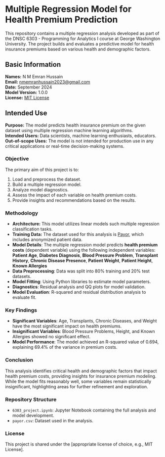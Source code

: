 # Multiple Regression Model for Health Premium Prediction

This repository contains a multiple regression analysis developed as part of the DNSC 6303 - Programming for Analytics I course at George Washington University. The project builds and evaluates a predictive model for health insurance premiums based on various health and demographic factors.

## Basic Information
**Names:** N M Emran Hussain  
**Email:** nmemranhussain2023@gmail.com  
**Date:** September 2024  
**Model Version:** 1.0.0  
**License:** [MIT License](LICENSE)

## Intended Use
**Purpose:** The model predicts health insurance premium on the given dataset using multiple regression machine learning algorithms.  
**Intended Users:** Data scientists, machine learning enthusiasts, educators.  
**Out-of-scope Uses:** The model is not intended for production use in any critical applications or real-time decision-making systems.

### Objective

The primary aim of this project is to:
1. Load and preprocess the dataset.
2. Build a multiple regression model.
3. Analyze model diagnostics.
4. Assess the impact of each variable on health premium costs.
5. Provide insights and recommendations based on the results.

### Methodology

- **Architecture:** This model utilizes linear models such multiple regression classification tasks.
- **Training Data:** The dataset used for this analysis is [Payor](https://github.com/nmemranhussain/multiple-regression-python/blob/main/payor.csv), which includes anonymized patient data.
- **Model Details**: The multiple regression model predicts **health premium costs** (dependent variable) using the following independent variables: **Patient Age**, **Diabetes Diagnosis**, **Blood Pressure Problem**, **Transplant History**, **Chronic Disease Presence**, **Patient Weight**, **Patient Height**, **Known Allergies**
- **Data Preprocessing**: Data was split into 80% training and 20% test datasets.
- **Model Fitting**: Using Python libraries to estimate model parameters.
- **Diagnostics**: Residual analysis and QQ plots for model validation.
- **Model Evaluation**: R-squared and residual distribution analysis to evaluate fit.

### Key Findings

- **Significant Variables**: Age, Transplants, Chronic Diseases, and Weight have the most significant impact on health premiums.
- **Insignificant Variables**: Blood Pressure Problems, Height, and Known Allergies showed no significant effect.
- **Model Performance**: The model achieved an R-squared value of 0.694, explaining 69.4% of the variance in premium costs.

### Conclusion

This analysis identifies critical health and demographic factors that impact health premium costs, providing insights for insurance premium modeling. While the model fits reasonably well, some variables remain statistically insignificant, highlighting areas for further refinement and exploration.

### Repository Structure

- `6303_project.ipynb`: Jupyter Notebook containing the full analysis and model development.
- `payor.csv`: Dataset used in the analysis.

### License

This project is shared under the [appropriate license of choice, e.g., MIT License].
